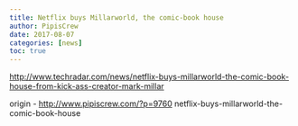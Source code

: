 ```yaml
---
title: Netflix buys Millarworld, the comic-book house
author: PipisCrew
date: 2017-08-07
categories: [news]
toc: true
---
```


http://www.techradar.com/news/netflix-buys-millarworld-the-comic-book-house-from-kick-ass-creator-mark-millar

origin - http://www.pipiscrew.com/?p=9760 netflix-buys-millarworld-the-comic-book-house